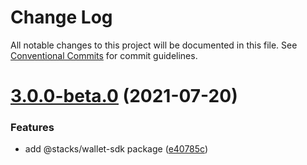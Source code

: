 # Change Log

All notable changes to this project will be documented in this file.
See [Conventional Commits](https://conventionalcommits.org) for commit guidelines.

# [3.0.0-beta.0](https://github.com/blockstack/stacks.js/compare/v2.0.0-beta.1...v3.0.0-beta.0) (2021-07-20)


### Features

* add @stacks/wallet-sdk package ([e40785c](https://github.com/blockstack/stacks.js/commit/e40785c2e70def0b106411b19f78a5b7290081c8))

